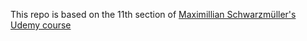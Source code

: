 This repo is based on the 11th section of [Maximillian Schwarzmüller's Udemy course](https://www.udemy.com/ionic-2-the-practical-guide-to-building-ios-android-apps)